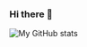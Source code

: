 ### Hi there 👋

![My GitHub stats](https://github-readme-stats.vercel.app/api?username=StefanAmur&theme=synthwave&show_icons=true&count_private=true 'My GitHub Stat')

<!--
**StefanAmur/StefanAmur** is a ✨ _special_ ✨ repository because its `README.md` (this file) appears on your GitHub profile.

Here are some ideas to get you started:

- 🔭 I’m currently working on ...
- 🌱 I’m currently learning ...
- 👯 I’m looking to collaborate on ...
- 🤔 I’m looking for help with ...
- 💬 Ask me about ...
- 📫 How to reach me: ...
- 😄 Pronouns: ...
- ⚡ Fun fact: ...
-->
